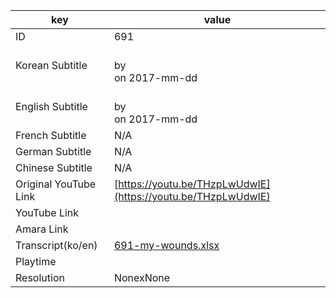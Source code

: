 |  key  |  value  |
|-------|---------|
| ID            | 691 |
| Korean Subtitle | <br>by <br>on 2017-mm-dd<br>|
| English Subtitle | <br>by <br>on 2017-mm-dd<br>|
| French Subtitle | N/A |
| German Subtitle | N/A |
| Chinese Subtitle | N/A |
| Original YouTube Link  | [https://youtu.be/THzpLwUdwIE](https://youtu.be/THzpLwUdwIE) |
| YouTube Link  |  |
| Amara Link    |  |
| Transcript(ko/en) | [691-my-wounds.xlsx](https://github.com/jungtosociety/dharma-qna/raw/master/sub/691/691-my-wounds.xlsx) |
| Playtime |  |
| Resolution | NonexNone|
